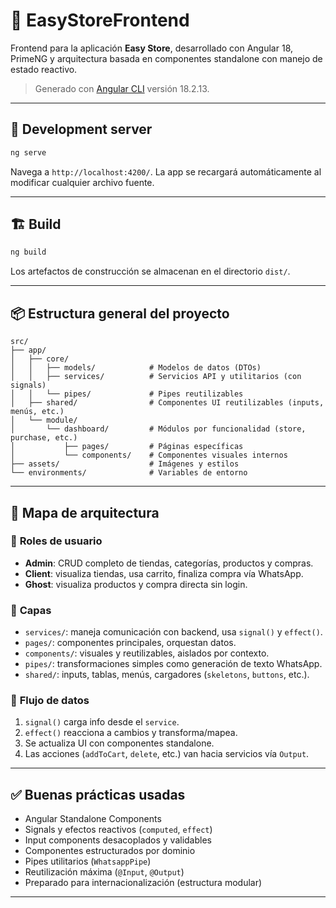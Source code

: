 # 🛒 EasyStoreFrontend

Frontend para la aplicación **Easy Store**, desarrollado con Angular 18, PrimeNG y arquitectura basada en componentes standalone con manejo de estado reactivo.

> Generado con [Angular CLI](https://github.com/angular/angular-cli) versión 18.2.13.

---

## 🚀 Development server

```bash
ng serve
```

Navega a `http://localhost:4200/`. La app se recargará automáticamente al modificar cualquier archivo fuente.

---

## 🏗️ Build

```bash
ng build
```

Los artefactos de construcción se almacenan en el directorio `dist/`.

---

## 📦 Estructura general del proyecto

```
src/
├── app/
│   ├── core/
│   │   ├── models/            # Modelos de datos (DTOs)
│   │   ├── services/          # Servicios API y utilitarios (con signals)
│   │   └── pipes/             # Pipes reutilizables
│   ├── shared/                # Componentes UI reutilizables (inputs, menús, etc.)
│   └── module/
│       └── dashboard/         # Módulos por funcionalidad (store, purchase, etc.)
│           ├── pages/         # Páginas específicas
│           └── components/    # Componentes visuales internos
├── assets/                    # Imágenes y estilos
└── environments/              # Variables de entorno
```

---

## 🧭 Mapa de arquitectura

### 🔹 **Roles de usuario**
- **Admin**: CRUD completo de tiendas, categorías, productos y compras.
- **Client**: visualiza tiendas, usa carrito, finaliza compra vía WhatsApp.
- **Ghost**: visualiza productos y compra directa sin login.

### 🔹 **Capas**
- `services/`: maneja comunicación con backend, usa `signal()` y `effect()`.
- `pages/`: componentes principales, orquestan datos.
- `components/`: visuales y reutilizables, aislados por contexto.
- `pipes/`: transformaciones simples como generación de texto WhatsApp.
- `shared/`: inputs, tablas, menús, cargadores (`skeletons`, `buttons`, etc.).

### 🔁 **Flujo de datos**
1. `signal()` carga info desde el `service`.
2. `effect()` reacciona a cambios y transforma/mapea.
3. Se actualiza UI con componentes standalone.
4. Las acciones (`addToCart`, `delete`, etc.) van hacia servicios vía `Output`.

---

## ✅ Buenas prácticas usadas

- Angular Standalone Components
- Signals y efectos reactivos (`computed`, `effect`)
- Input components desacoplados y validables
- Componentes estructurados por dominio
- Pipes utilitarios (`WhatsappPipe`)
- Reutilización máxima (`@Input`, `@Output`)
- Preparado para internacionalización (estructura modular)

---
